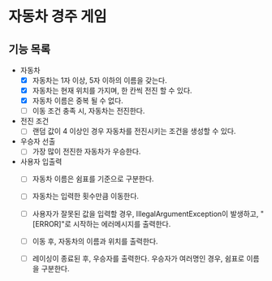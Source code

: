 # 자동차 경주 게임
## 기능 목록
- 자동차
  - [x] 자동차는 1자 이상, 5자 이하의 이름을 갖는다.
  - [x] 자동차는 현재 위치를 가지며, 한 칸씩 전진 할 수 있다.
  - [x] 자동차 이름은 중복 될 수 없다.
  - [ ] 이동 조건 충족 시, 자동차는 전진한다.
- 전진 조건
  - [ ] 랜덤 값이 4 이상인 경우 자동차를 전진시키는 조건을 생성할 수 있다.
- 우승자 선출
  - [ ] 가장 많이 전진한 자동차가 우승한다.
- 사용자 입출력
  - [ ] 자동차 이름은 쉼표를 기준으로 구분한다.
  - [ ] 자동차는 입력한 횟수만큼 이동한다.
  - [ ] 사용자가 잘못된 값을 입력할 경우, IllegalArgumentException이 발생하고, "[ERROR]"로 시작하는 에러메시지를 출력한다.
  - [ ] 이동 후, 자동차의 이름과 위치를 출력한다.
  - [ ] 레이싱이 종료된 후, 우승자를 출력한다. 우승자가 여러명인 경우, 쉼표로 이름을 구분한다.

